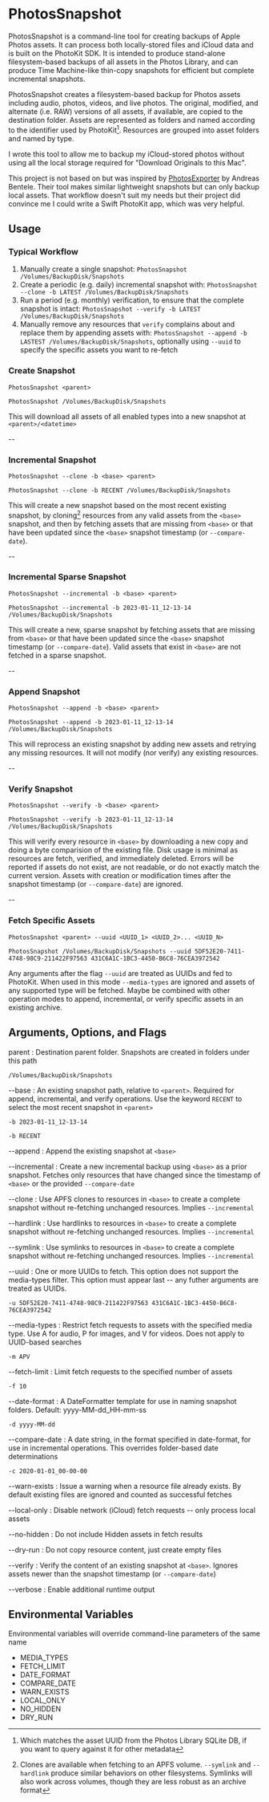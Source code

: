 # PhotosSnapshot

PhotosSnapshot is a command-line tool for creating backups of Apple Photos assets. It can process both locally-stored files and iCloud data and is built on the PhotoKit SDK. It is intended to produce stand-alone filesystem-based backups of all assets in the Photos Library, and can produce Time Machine-like thin-copy snapshots for efficient but complete incremental snapshots.

PhotosSnapshot creates a filesystem-based backup for Photos assets including audio, photos, videos, and live photos. The original, modified, and alternate (i.e. RAW) versions of all assets, if available, are copied to the destination folder. Assets are represented as folders and named according to the identifier used by PhotoKit[^1]. Resources are grouped into asset folders and named by type.

[^1]: Which matches the asset UUID from the Photos Library SQLite DB, if you want to query against it for other metadata

I wrote this tool to allow me to backup my iCloud-stored photos without using all the local storage required for "Download Originals to this Mac".

This project is not based on but was inspired by [PhotosExporter](https://github.com/abentele/PhotosExporter) by Andreas Bentele. Their tool makes similar lightweight snapshots but can only backup local assets. That workflow doesn't suit my needs but their project did convince me I could write a Swift PhotoKit app, which was very helpful.

## Usage

### Typical Workflow

1. Manually create a single snapshot: `PhotosSnapshot /Volumes/BackupDisk/Snapshots`
1. Create a periodic (e.g. daily) incremental snapshot with: `PhotosSnapshot --clone -b LATEST /Volumes/BackupDisk/Snapshots`
1. Run a period (e.g. monthly) verification, to ensure that the complete snapshot is intact: `PhotosSnapshot --verify -b LATEST /Volumes/BackupDisk/Snapshots`
1. Manually remove any resources that `verify` complains about and replace them by appending assets with: `PhotosSnapshot --append -b LASTEST /Volumes/BackupDisk/Snapshots`, optionally using `--uuid` to specify the specific assets you want to re-fetch

### Create Snapshot

`PhotosSnapshot <parent>`

`PhotosSnapshot /Volumes/BackupDisk/Snapshots`

This will download all assets of all enabled types into a new snapshot at `<parent>/<datetime>`

--

### Incremental Snapshot

`PhotosSnapshot --clone -b <base> <parent>`

`PhotosSnapshot --clone -b RECENT /Volumes/BackupDisk/Snapshots`

This will create a new snapshot based on the most recent existing snapshot, by cloning[^2] resources from any valid assets from the `<base>` snapshot, and then by fetching assets that are missing from `<base>` or that have been updated since the `<base>` snapshot timestamp (or `--compare-date`).

[^2]: Clones are available when fetching to an APFS volume. `--symlink` and `--hardlink` produce similar behaviors on other filesystems. Symlinks will also work across volumes, though they are less robust as an archive format

--

### Incremental Sparse Snapshot

`PhotosSnapshot --incremental -b <base> <parent>`

`PhotosSnapshot --incremental -b 2023-01-11_12-13-14 /Volumes/BackupDisk/Snapshots`

This will create a new, sparse snapshot by fetching assets that are missing from `<base>` or that have been updated since the `<base>` snapshot timestamp (or `--compare-date`). Valid assets that exist in `<base>` are not fetched in a sparse snapshot.

--

### Append Snapshot

`PhotosSnapshot --append -b <base> <parent>`

`PhotosSnapshot --append -b 2023-01-11_12-13-14 /Volumes/BackupDisk/Snapshots`

This will reprocess an existing snapshot by adding new assets and retrying any missing resources. It will not modify (nor verify) any existing resources.

--

### Verify Snapshot

`PhotosSnapshot --verify -b <base> <parent>`

`PhotosSnapshot --verify -b 2023-01-11_12-13-14 /Volumes/BackupDisk/Snapshots`

This will verify every resource in `<base>` by downloading a new copy and doing a byte comparision of the existing file. Disk usage is minimal as resources are fetch, verified, and immediately deleted. Errors will be reported if assets do not exist, are not readable, or do not exactly match the current version. Assets with creation or modification times after the snapshot timestamp (or `--compare-date`) are ignored.

--

### Fetch Specific Assets

`PhotosSnapshot <parent> --uuid <UUID_1> <UUID_2>... <UUID_N>`

`PhotosSnapshot /Volumes/BackupDisk/Snapshots --uuid 5DF52E20-7411-4748-98C9-211422F97563 431C6A1C-1BC3-4450-B6C8-76CEA3972542`

Any arguments after the flag `--uuid` are treated as UUIDs and fed to PhotoKit. When used in this mode `--media-types` are ignored and assets of any supported type will be fetched. Maybe be combined with other operation modes to append, incremental, or verify specific assets in an existing archive.


## Arguments, Options, and Flags

parent
: Destination parent folder. Snapshots are created in folders under this path

`/Volumes/BackupDisk/Snapshots`

--base
: An existing snapshot path, relative to `<parent>`. Required for append, incremental, and verify operations. Use the keyword `RECENT` to select the most recent snapshot in `<parent>`

`-b 2023-01-11_12-13-14`

`-b RECENT`

--append
: Append the existing snapshot at `<base>`

--incremental
: Create a new incremental backup using `<base>` as a prior snapshot. Fetches only resources that have changed since the timestamp of `<base>` or the provided `--compare-date`

--clone
: Use APFS clones to resources in `<base>` to create a complete snapshot without re-fetching unchanged resources. Implies `--incremental`

--hardlink
: Use hardlinks to resources in `<base>` to create a complete snapshot without re-fetching unchanged resources. Implies `--incremental`

--symlink
: Use symlinks to resources in `<base>` to create a complete snapshot without re-fetching unchanged resources. Implies `--incremental`

--uuid
: One or more UUIDs to fetch. This option does not support the media-types filter. This option must appear last -- any futher arguments are treated as UUIDs.

`-u 5DF52E20-7411-4748-98C9-211422F97563 431C6A1C-1BC3-4450-B6C8-76CEA3972542`

--media-types
: Restrict fetch requests to assets with the specified media type. Use A for audio, P for images, and V for videos. Does not apply to UUID-based searches

`-m APV`

--fetch-limit
: Limit fetch requests to the specified number of assets

`-f 10`

--date-format
: A DateFormatter template for use in naming snapshot folders. Default: yyyy-MM-dd_HH-mm-ss

`-d yyyy-MM-dd`

--compare-date
: A date string, in the format specified in date-format, for use in incremental operations. This overrides folder-based date determinations

`-c 2020-01-01_00-00-00`

--warn-exists
: Issue a warning when a resource file already exists. By default existing files are ignored and counted as successful fetches

--local-only
: Disable network (iCloud) fetch requests -- only process local assets

--no-hidden
: Do not include Hidden assets in fetch results

--dry-run
: Do not copy resource content, just create empty files

--verify
: Verify the content of an existing snapshot at `<base>`. Ignores assets newer than the snapshot timestamp (or `--compare-date`)

--verbose
: Enable additional runtime output


## Environmental Variables

Environmental variables will override command-line parameters of the same name

- MEDIA_TYPES
- FETCH_LIMIT
- DATE_FORMAT
- COMPARE_DATE
- WARN_EXISTS
- LOCAL_ONLY
- NO_HIDDEN
- DRY_RUN
